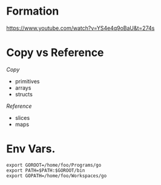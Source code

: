 # Formation
https://www.youtube.com/watch?v=YS4e4q9oBaU&t=274s

# Copy vs Reference

*Copy*
- primitives
- arrays
- structs

*Reference*
- slices
- maps

# Env Vars.
```
export GOROOT=/home/foo/Programs/go
export PATH=$PATH:$GOROOT/bin
export GOPATH=/home/foo/Workspaces/go
```